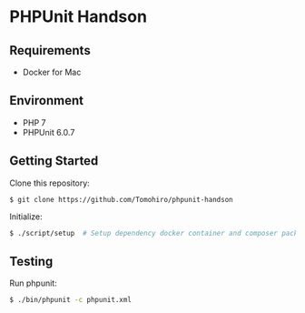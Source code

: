 PHPUnit Handson
================================================================================


Requirements
--------------------------------------------------------------------------------

- Docker for Mac


Environment
--------------------------------------------------------------------------------

- PHP 7
- PHPUnit 6.0.7


Getting Started
--------------------------------------------------------------------------------

Clone this repository:

```
$ git clone https://github.com/Tomohiro/phpunit-handson
```

Initialize:

```sh
$ ./script/setup  # Setup dependency docker container and composer packages
```


Testing
--------------------------------------------------------------------------------

Run phpunit:

```sh
$ ./bin/phpunit -c phpunit.xml
```
